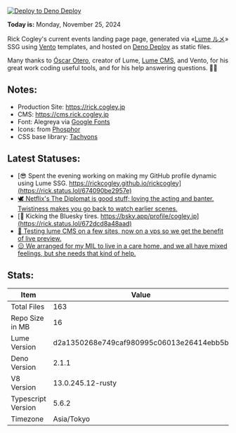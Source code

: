 [![Deploy to Deno Deploy](https://github.com/rickcogley/rick.cogley.jp/actions/workflows/deploy.yml/badge.svg)](https://github.com/rickcogley/rick.cogley.jp/actions/workflows/deploy.yml)

**Today is:** Monday, November 25, 2024

Rick Cogley's current events landing page page, generated via
«[Lume ルメ](https://lume.land/)» SSG using [Vento](https://vento.js.org/)
templates, and hosted on [Deno Deploy](https://deno.com/deploy) as static files.

Many thanks to [Óscar Otero](https://oscarotero.com/), creator of Lume,
[Lume CMS](https://lume.land/cms/), and Vento, for his great work coding useful
tools, and for his help answering questions. 🙏🏻

## Notes:

- Production Site: https://rick.cogley.jp
- CMS: https://cms.rick.cogley.jp
- Font: Alegreya via
  [Google Fonts](https://fonts.google.com/specimen/Alegreya?query=alegreya)
- Icons: from [Phosphor](https://phosphoricons.com/)
- CSS base library: [Tachyons](https://tachyons.io/)

## Latest Statuses:

- [😎 Spent the evening working on making my GitHub profile dynamic using Lume SSG. https://rickcogley.github.io/rickcogley](https://rick.status.lol/674090be2957e)
- [🕊️ Netflix&#039;s The Diplomat is good stuff; loving the acting and banter. Twistiness makes you go back to watch earlier scenes.](https://rick.status.lol/673b15ef5661b)
- [👐 Kicking the Bluesky tires. https://bsky.app/profile/cogley.jp](https://rick.status.lol/672dcd8a48aad)
- [🚀 Testing lume CMS on a few sites, now on a vps so we get the benefit of live preview.](https://rick.status.lol/672ca9ac68461)
- [😑 We arranged for my MIL to live in a care home, and we all have mixed feelings, but she needs that kind of help.](https://rick.status.lol/672b4f07ca0b2)

## Stats:

| Item               | Value                                    |
| ------------------ | ---------------------------------------- |
| Total Files        | 163                                      |
| Repo Size in MB    | 16                                       |
| Lume Version       | d2a1350268e749caf980995c06013e26414ebb5b |
| Deno Version       | 2.1.1                                    |
| V8 Version         | 13.0.245.12-rusty                        |
| Typescript Version | 5.6.2                                    |
| Timezone           | Asia/Tokyo                               |
